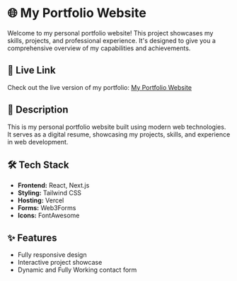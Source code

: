 # 🌐 My Portfolio Website

Welcome to my personal portfolio website! This project showcases my skills, projects, and professional experience. It's designed to give you a comprehensive overview of my capabilities and achievements.

## 🔗 Live Link
Check out the live version of my portfolio: [My Portfolio Website](https://your-live-link.com)


## 📖 Description
This is my personal portfolio website built using modern web technologies. It serves as a digital resume, showcasing my projects, skills, and experience in web development.

## 🛠️ Tech Stack
- **Frontend:** React, Next.js
- **Styling:** Tailwind CSS
- **Hosting:** Vercel
- **Forms:** Web3Forms
- **Icons:** FontAwesome

## ✨ Features
- Fully responsive design
- Interactive project showcase
- Dynamic and Fully Working contact form
